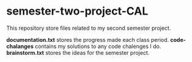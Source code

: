 # semester-two-project-CAL

This repository store files related to my second semester project.  

**documentation.txt** stores the progress made each class period.
**code-chalanges** contains my solutions to any code chalenges I do.  
**brainstorm.txt** stores the ideas for the semester project.  

